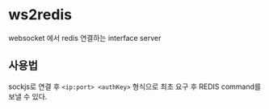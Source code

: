 # ws2redis

websocket 에서 redis 연결하는 interface server

## 사용법
sockjs로 연결 후 `<ip:port> <authKey>` 형식으로 최초 요구 후 REDIS command를 보낼 수 있다.